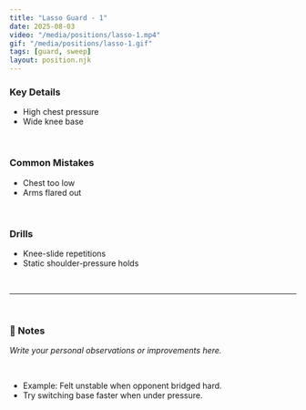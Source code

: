 ```yaml
---
title: "Lasso Guard - 1"
date: 2025-08-03
video: "/media/positions/lasso-1.mp4"
gif: "/media/positions/lasso-1.gif"
tags: [guard, sweep]
layout: position.njk
---
```

### **Key Details**
- High chest pressure  
- Wide knee base  
<br>

### **Common Mistakes**
- Chest too low  
- Arms flared out  
<br>

### **Drills**
- Knee-slide repetitions  
- Static shoulder-pressure holds  
<br>

---

<br>

### **📝 Notes**

_Write your personal observations or improvements here._

<br>

- Example: Felt unstable when opponent bridged hard.
- Try switching base faster when under pressure.
